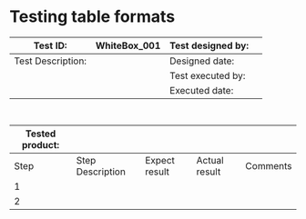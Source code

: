 # Testing table formats

|Test ID:         |WhiteBox_001|Test designed by:|       |
|-----------------|------------|-----------------|-------|
|Test Description:|            |Designed date:   |       |
|                 |            |Test executed by:|       |
|                 |            |Executed date:   |       |

` `

|Tested product:|                |             |             |        |
|---------------|----------------|-------------|-------------|--------|
|Step           |Step Description|Expect result|Actual result|Comments|
|1              |                                                     |
|2              |                                                     |